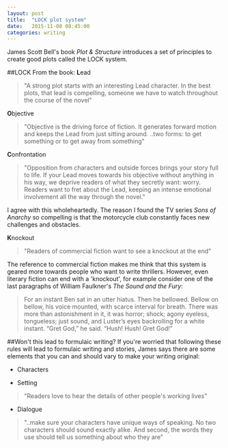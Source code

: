 ```yaml
---
layout: post
title:  "LOCK plot system"
date:   2015-11-08 08:45:00
categories: writing
---
```

James Scott Bell's book *Plot & Structure* introduces a set of principles to create good plots called the LOCK system. 

<!--more-->

##LOCK
From the book:
**L**ead

> "A strong plot starts with an interesting Lead character. In the best plots, that lead is compelling, someone we have to watch throughout the course of the novel"

**O**bjective
> "Objective is the driving force of fiction. It generates forward motion and keeps the Lead from just sitting around. ..two forms: to get something or to get away from something"

**C**onfrontation
> "Opposition from characters and outside forces brings your story full to life. If your Lead moves towards his objective without anything in his way, we deprive readers of what they secretly want: worry. Readers want to fret about the Lead, keeping an intense emotional involvement all the way through the novel."

I agree with this wholeheartedly. The reason I found the TV series *Sons of Anarchy* so compelling is that the motorcycle club constantly faces new challenges and obstacles.

**K**nockout
> "Readers of commercial fiction want to see a knockout at the end"

The reference to commercial fiction makes me think that this system is geared more towards people who want to write thrillers. However, even literary fiction can end with a 'knockout', for example consider one of the last paragraphs of William Faulkner's *The Sound and the Fury*:

> For an instant Ben sat in an utter hiatus. Then he bellowed. Bellow on bellow, his voice mounted, with scarce interval for breath. There was more than astonishment in it, it was horror; shock; agony eyeless, tongueless; just sound, and Luster’s eyes backrolling for a white instant. “Gret God,” he said. “Hush! Hush! Gret God!”

##Won't this lead to formulaic writing?
If you're worried that following these rules will lead to formulaic writing and stories, James says there are some elements that you can and should vary to make your writing original:

* Characters 

* Setting
> "Readers love to hear the details of other people's working lives"

* Dialogue
> "..make sure your characters have unique ways of speaking. No two characters should sound exactly alike. And second, the words they use should tell us something about who they are"